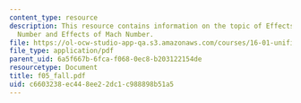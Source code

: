 ```yaml
---
content_type: resource
description: This resource contains information on the topic of Effects of Reynolds
  Number and Effects of Mach Number.
file: https://ol-ocw-studio-app-qa.s3.amazonaws.com/courses/16-01-unified-engineering-i-ii-iii-iv-fall-2005-spring-2006/c6603238ec448ee22dc1c988898b51a5_f05_fall.pdf
file_type: application/pdf
parent_uid: 6a5f667b-6fca-f068-0ec8-b203122154de
resourcetype: Document
title: f05_fall.pdf
uid: c6603238-ec44-8ee2-2dc1-c988898b51a5
---
```

